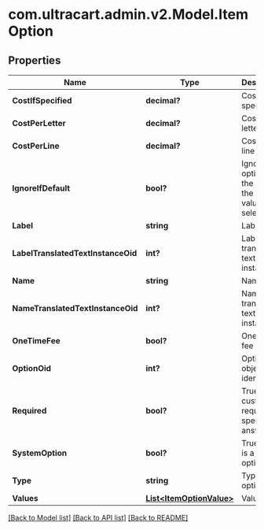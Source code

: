 # com.ultracart.admin.v2.Model.ItemOption
## Properties

Name | Type | Description | Notes
------------ | ------------- | ------------- | -------------
**CostIfSpecified** | **decimal?** | Cost if specified | [optional] 
**CostPerLetter** | **decimal?** | Cost per letter | [optional] 
**CostPerLine** | **decimal?** | Cost per line | [optional] 
**IgnoreIfDefault** | **bool?** | Ignore this option on the order if the default value is selected | [optional] 
**Label** | **string** | Label | [optional] 
**LabelTranslatedTextInstanceOid** | **int?** | Label translated text instance ID | [optional] 
**Name** | **string** | Name | [optional] 
**NameTranslatedTextInstanceOid** | **int?** | Name translated text instance ID | [optional] 
**OneTimeFee** | **bool?** | One time fee | [optional] 
**OptionOid** | **int?** | Option object identifier | [optional] 
**Required** | **bool?** | True if the customer is required to specify an answer | [optional] 
**SystemOption** | **bool?** | True if this is a system option | [optional] 
**Type** | **string** | Type of option | [optional] 
**Values** | [**List&lt;ItemOptionValue&gt;**](ItemOptionValue.md) | Values | [optional] 


[[Back to Model list]](../README.md#documentation-for-models) [[Back to API list]](../README.md#documentation-for-api-endpoints) [[Back to README]](../README.md)

